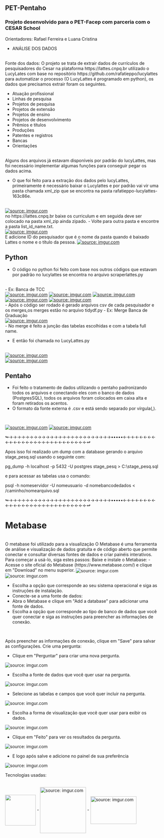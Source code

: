 ## PET-Pentaho
### Projeto desenvolvido para o PET-Facep com parceria com o CESAR School
Orientadores: Rafael Ferreira e Luana Cristina 

- ANÁLISE DOS DADOS
<br>
Fonte dos dados: O projeto se trata de extrair dados de currículos de pesquisadores do Cesar na plataforma https://lattes.cnpq.br  utilizado o LucyLates com base no repositório  https://github.com/rafatieppo/lucylattes para automatizar o processo (O LucyLattes é programado em python), os dados que precisamos extrair foram os seguintes.

- Atuação profissional
- Linhas de pesquisa
- Projetos de pesquisa
- Projetos de extensão
- Projetos de ensino
- Projetos de desenvolvimento
- Prêmios e títulos
- Produções
- Patentes e registros
- Bancas
- Orientações
<br>
Alguns dos arquivos já estavam disponíveis por padrão do lucyLattes, mas foi necessário implementar algumas funções para conseguir pegar os dados acima.

- O que foi feito para a extração dos dados pelo lucyLattes, primeiramente é necessário baixar o Lucylattes e por padrão vai vir uma pasta chamada xml_zip que se encontra na pasta rafatieppo-lucylattes-163c86e.
<br>
<a href="https://imgur.com/p9vLtvR"><img src="https://i.imgur.com/FLRjyeN.png" title="source: imgur.com" /></a>
<br>
no https://lattes.cnpq.br baixe os curriculum e em seguida deve ser colocado na pasta xml_zip ainda zipado.
- Volte para outra pasta e encontre a pasta list_id_name.txt.
<br>
<a href="https://imgur.com/p9vLtvR"><img src="https://i.imgur.com/egjnOdK.png" title="source: imgur.com" /></a>
<br>
E adicione ID do pesquisador que é o nome da pasta quando é baixado Lattes o nome e o título da pessoa.
<a href="https://imgur.com/p9vLtvR"><img src="https://i.imgur.com/mFTfVKF.png" title="source: imgur.com" /></a>

## Python 
- O código no python foi feito com base nos outros códigos que estavam por padrão no lucylattes se encontra no arquivo scraperlattes.py
<br>
- Ex: Banca de TCC
<br>
<a href="https://imgur.com/p9vLtvR"><img src="https://i.imgur.com/LVsJ0W5.png" title="source: imgur.com" /></a>
<a href="https://imgur.com/p9vLtvR"><img src="https://i.imgur.com/jyIEPZg.png" title="source: imgur.com" /></a>
<a href="https://imgur.com/fSzYVgg"><img src="https://i.imgur.com/NsfsO4O.png" title="source: imgur.com" /></a>
<a href="https://imgur.com/fSzYVgg"><img src="https://i.imgur.com/mnNnzlY.png" title="source: imgur.com" /></a>
<a href="https://imgur.com/fSzYVgg"><img src="https://i.imgur.com/oQFQgGX.png" title="source: imgur.com" /></a>
<br>
- Após o código ser rodado é gerado  arquivos csv de cada pesquisador e os merges,os merges estão no arquivo tidydf.py
- Ex: Merge Banca de Graduação
<br>
<a href="https://imgur.com/fSzYVgg"><img src="https://i.imgur.com/E1ERqM0.png" title="source: imgur.com" /></a>
<br>
- No merge é feito a junção das tabelas escolhidas e com a tabela full name.
<br>

- E então foi chamada no LucyLattes.py
<br>
<a href="https://imgur.com/fSzYVgg"><img src="https://i.imgur.com/vE2svaf.png" title="source: imgur.com" /></a>
<br>
<a href="https://imgur.com/fSzYVgg"><img src="https://i.imgur.com/Vd8GWyu.png" title="source: imgur.com" /></a>


## Pentaho
- Foi feito o tratamento de dados utilizando o pentaho padronizando todos os arquivos e conectando eles com o banco de dados (PostgresSQL), todos os arquivos foram colocados em caixa alta e foram retirados os acentos.
- O formato da fonte externa é .csv e está sendo separado por vírgula(,).
<br>


<a href="https://imgur.com/p9vLtvR"><img src="https://i.imgur.com/NZ1t2nY.png" title="source: imgur.com" /></a>
<a href="https://imgur.com/fSzYVgg"><img src="https://i.imgur.com/dttviKf.png" title="source: imgur.com" /></a>


↬→→→→→→→→→→→→→→→→→→→→→→→→→•••••←←←←←←←←←←←←←←←←←←←←←←←←←←←←↫

Apos isso foi realizado um dump com a database gerando o arquivo stage_pesq.sql usando o seguinte com:

pg_dump -h localhost -p 5432 -U postgres stage_pesq > C:\stage_pesq.sql

e para acessar as tabelas usa o comando:

psql -h nomeservidor -U nomeusuario -d nomebancodedados < /caminho/nomearquivo.sql

↬→→→→→→→→→→→→→→→→→→→→→→→→→•••••←←←←←←←←←←←←←←←←←←←←←←←←←←←←↫
# Metabase
<br>
O metabase foi utilizado para a visualização 
O Metabase é uma ferramenta de análise e visualização de dados gratuita e de código aberto que permite conectar e consultar diversas fontes de dados e criar painéis interativos. Para começar a usá-lo, siga estes passos:
Baixe e instale o Metabase:
- Acesse o site oficial do Metabase (https://www.metabase.com/) e clique em "Download" no menu superior.
<img align="center"   src="https://i.imgur.com/15owhLS.png" title="source: imgur.com"/>
<img align="center"  src="https://i.imgur.com/UJrdK9o.png" title="source: imgur.com"/>


- Escolha a opção que corresponde ao seu sistema operacional e siga as instruções de instalação.
- Conecte-se a uma fonte de dados:
- Abra o Metabase e clique em "Add a database" para adicionar uma fonte de dados.
- Escolha a opção que corresponde ao tipo de banco de dados que você quer conectar e siga as instruções para preencher as informações de conexão.
<br>
     
Após preencher as informações de conexão, clique em "Save" para salvar as configurações.
Crie uma pergunta:
- Clique em "Perguntar" para criar uma nova pergunta.
<img align="center" src="https://i.imgur.com/l5pYqTx.png" title="source: imgur.com"/>

- Escolha a fonte de dados que você quer usar na pergunta.
<img align="center" src="https://i.imgur.com/NmNGlSO.png" title="source: imgur.com"/>

- Selecione as tabelas e campos que você quer incluir na pergunta.
<img align="center"  src="https://i.imgur.com/svlgDy1.png" title="source: imgur.com"/>

- Escolha a forma de visualização que você quer usar para exibir os dados.
<img align="center"  src="https://i.imgur.com/2BNTrrU.png" title="source: imgur.com"/>

- Clique em "Feito" para ver os resultados da pergunta.
<img align="center"   src="https://i.imgur.com/lZ0G87r.png" title="source: imgur.com"/>

- E logo após salve e adicione no painel de sua preferência
<img align="center" src="https://i.imgur.com/3CVbe3f.png" title="source: imgur.com"/>




Tecnologias usadas:

<div style="display: inline_block"><br>
<img align="center"  height="100" width="100" src="https://cdn.jsdelivr.net/gh/devicons/devicon/icons/python/python-original.svg"/>
-
<img align="center"  height="150" width="150" src="https://i.imgur.com/Ko865kR.png" title="source: imgur.com"/>
- 
<img align="center"  height="90" width="150" src="https://i.imgur.com/rq6vHFU.png" title="source: imgur.com"/>

